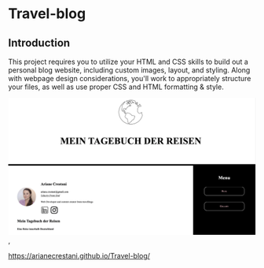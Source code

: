 
# Travel-blog

## Introduction
This project requires you to utilize your HTML and CSS skills to build out a personal blog website, including custom images, layout, and styling. Along with webpage design considerations, you'll work to appropriately structure your files, as well as use proper CSS and HTML formatting & style.

![flwochart](images/preview.png),

https://arianecrestani.github.io/Travel-blog/
